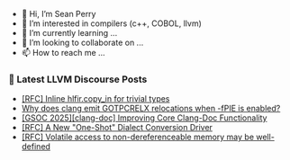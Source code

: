 - 👋 Hi, I’m Sean Perry
- 👀 I’m interested in compilers (c++, COBOL, llvm)
- 🌱 I’m currently learning ...
- 💞️ I’m looking to collaborate on ...
- 📫 How to reach me ...

<!---
s66perry/s66perry is a ✨ special ✨ repository because its `README.md` (this file) appears on your GitHub profile.
You can click the Preview link to take a look at your changes.
--->
### 📕 Latest LLVM Discourse Posts

<!-- DISCOURSE-LLVM:START -->
- [[RFC] Inline hlfir.copy_in for trivial types](https://discourse.llvm.org/t/rfc-inline-hlfir-copy-in-for-trivial-types/86205?page=2#post_22)
- [Why does clang emit GOTPCRELX relocations when -fPIE is enabled?](https://discourse.llvm.org/t/why-does-clang-emit-gotpcrelx-relocations-when-fpie-is-enabled/86314#post_3)
- [[GSOC 2025][clang-doc] Improving Core Clang-Doc Functionality](https://discourse.llvm.org/t/gsoc-2025-clang-doc-improving-core-clang-doc-functionality/86299#post_2)
- [[RFC] A New &quot;One-Shot&quot; Dialect Conversion Driver](https://discourse.llvm.org/t/rfc-a-new-one-shot-dialect-conversion-driver/79083?page=3#post_51)
- [[RFC] Volatile access to non-dereferenceable memory may be well-defined](https://discourse.llvm.org/t/rfc-volatile-access-to-non-dereferenceable-memory-may-be-well-defined/86303#post_5)
<!-- DISCOURSE-LLVM:END -->
